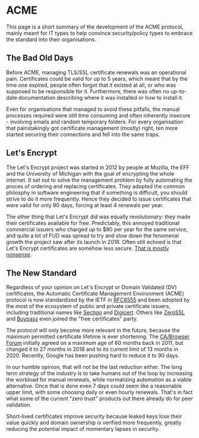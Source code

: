 ---
---
# ACME
This page is a short summary of the development of the ACME protocol, mainly meant for IT types to help convince security/policy types to embrace the standard into their organisations.

## The Bad Old Days
Before ACME, managing TLS/SSL certificate renewals was an operational pain. Certificates could be valid for up to 5 years, which meant that by the time one expired, people often forgot that it existed at all, or who was supposed to be responsible for it. Furthermore, there was often no up-to-date documentation describing where it was installed or how to install it.

Even for organisations that managed to avoid these pitfalls, the manual processes required were still time consuming and often inherently insecure - involving emails and random temporary folders. For every organisation that painstakingly got certificate management (mostly) right, ten more started securing their connections and fell into the same traps.

## Let's Encrypt
The Let's Encrypt project was started in 2012 by people at Mozilla, the EFF and the University of Michigan with the goal of encrypting the whole internet. It set out to solve the management problem by fully automating the proces of ordering and replacing certificates. They adopted the common philosphy in software engineering that if something is difficult, you should strive to do it more frequently. Hence they decided to issue certificates that were valid for only 90 days, forcing at least 4 renewals per year.

The other thing that Let's Encrypt did was equally revolutionary: they made their certificates available for free. Predictably, this annoyed traditional commercial issuers who charged up to $80 per year for the same service, and quite a lot of FUD was spread to try and slow down the fenomenal growth the project saw after its launch in 2016. Often still echoed is that Let's Encrypt certificates are somehow less secure. [That is mostly nonsense](/manual/domain-validation).

## The New Standard
Regardless of your opinion on Let's Encrypt or Domain Validated (DV) certificates, the Automatic Certificate Management Environment (ACME) protocol is now standardized by the IETF in [RFC8555](https://datatracker.ietf.org/doc/html/rfc8555/) and been adopted by the most of the ecosystem of public and private certificate issuers, including traditional names like [Sectigo](https://www.sectigo.com/) and [Digicert](https://www.digicert.com/). Others like [ZeroSSL](https://zerossl.com/) and [Buypass](https://www.buypass.com/) even joined the "free certificates" party.

The protocol will only become more relevant in the future, because the maximum permitted certificate lifetime is ever shortening. The [CA/Browser Forum](https://cabforum.org/) initially agreed on a maximum age of 60 months back in 2011, but changed it to 27 months in 2018 and to its current limit of 13 months in 2020. Recently, Google has been pushing hard to reduce it to 90 days.

In our humble opinion, that will not be the last reduction either. The long term strategy of the industry is to take humans out of the loop by increasing the workload for manual renewals, while normalizing automation as a viable alternative. Once that is done even 7 days could seem like a reasonable upper limit, with some choosing daily or even hourly renewals. That's in fact what some of the current "zero trust" products out there already do for peer validation.

Short-lived certificates improve security because leaked keys lose their value quickly and domain ownership is verified more frequently, greatly reducing the potential impact of momentary lapses in security.